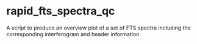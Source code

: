 # rapid_fts_spectra_qc
A script to produce an overview plot of a set of FTS spectra including the corresponding interferogram and header information.
